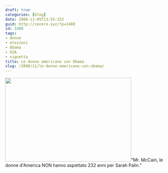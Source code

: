 ```yaml
---
draft: true
categories: [blog]
date: 2008-11-05T13:55:15Z
guid: http://cecere.xyz/?p=1480
id: 1480
tags:
- donne
- elezioni
- Obama
- USA
- vignetta
title: Le donne americane con Obama
slug: /2008/11/le-donne-americane-con-obama/
---
```


<img class="aligncenter size-full wp-image-1481" title="women_for_obama" src="http://cecere.xyz/wp-content/uploads/sites/3/2008/11/women_for_obama.jpeg" alt="" width="400" height="266" srcset="http://cecere.xyz/wp-content/uploads/sites/3/2008/11/women_for_obama.jpeg 400w, http://cecere.xyz/wp-content/uploads/sites/3/2008/11/women_for_obama-300x200.jpeg 300w" sizes="(max-width: 400px) 100vw, 400px" />"Mr. McCain, le donne d'America NON hanno aspettato 232 anni per Sarah Palin."